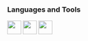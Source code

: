 ### Languages and Tools
<div>
  <img height="32" width="32" src=html />
  <img height="32" width="32" src=css />
  <img height="32" width="32" src=sass />
</div>

[html]: <https://raw.githubusercontent.com/github/explore/80688e429a7d4ef2fca1e82350fe8e3517d3494d/topics/html/html.png>
[css]: <https://raw.githubusercontent.com/github/explore/80688e429a7d4ef2fca1e82350fe8e3517d3494d/topics/css/css.png>
[sass]: <https://raw.githubusercontent.com/github/explore/80688e429a7d4ef2fca1e82350fe8e3517d3494d/topics/sass/sass.png>
[csharp]: <https://raw.githubusercontent.com/github/explore/80688e429a7d4ef2fca1e82350fe8e3517d3494d/topics/csharp/csharp.png>
[dotnet]: <https://raw.githubusercontent.com/github/explore/93d8a67084f94b2a444e510199a6e7622e5b09a3/topics/dotnet/dotnet.png>
[unity]: <https://raw.githubusercontent.com/github/explore/80688e429a7d4ef2fca1e82350fe8e3517d3494d/topics/unity/unity.png>
[python]: <https://raw.githubusercontent.com/github/explore/80688e429a7d4ef2fca1e82350fe8e3517d3494d/topics/python/python.png>
